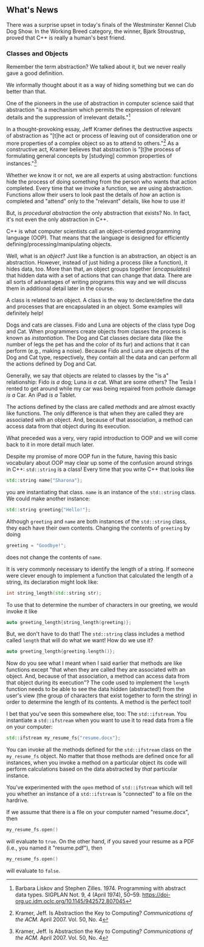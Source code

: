 ## What's News
There was a surprise upset in today's finals of the Westminster Kennel Club Dog Show. In the Working Breed category, the winner, Bjark Stroustrup, proved that C++ is really a human's best friend.

### Classes and Objects

Remember the term abstraction? We talked about it, but we never really gave a good definition.

We informally thought about it as a way of hiding something but we can do better than that. 

One of the pioneers in the use of abstraction in computer science said that abstraction "is a mechanism which permits the expression of relevant details and the suppression of irrelevant details."[^liskov]

[^liskov]: Barbara Liskov and Stephen Zilles. 1974. Programming with abstract data types. SIGPLAN Not. 9, 4 (April 1974), 50–59. https://doi-org.uc.idm.oclc.org/10.1145/942572.807045

In a thought-provoking essay, Jeff Kramer defines the destructive aspects of abstraction as "[t]he act or process of leaving out of consideration
one or more properties of a complex object so as to attend to others."[^kramer] As a constructive act, Kramer believes that abstraction is "[t]he process of formulating general concepts by [studying] common properties of instances."[^kramer] 

[^kramer]: Kramer, Jeff. Is Abstraction the Key to Computing? _Communications of the ACM._ April 2007. Vol. 50, No. 4

Whether we know it or not, we are all experts at using abstraction: functions hide the process of doing something from the person who wants that action completed. Every time that we invoke a function, we are using abstraction. Functions allow their users to look past the details of _how_ an action is completed and "attend" only to the "relevant" details, like how to use it!

But, is _procedural abstraction_ the only abstraction that exists? No. In fact, it's not even the only abstraction in C++.

C++ is what computer scientists call an object-oriented programming language (OOP). That means that the language is designed for efficiently defining/processing/manipulating objects. 

Well, what is an _object_? Just like a function is an abstraction, an object is an abstraction. However, instead of just hiding a process (like a function), it hides data, too. More than that, an object groups together (_encapsulates_) that hidden data with a set of actions that can change that data. There are all sorts of advantages of writing programs this way and we will discuss them in additional detail later in the course.

A class is related to an object. A class is the way to declare/define the data and processes that are encapsulated in an object. Some examples will definitely help!

Dogs and cats are classes. Fido and Luna are objects of the class type Dog and Cat. When programmers create objects from classes the process is known as _instantiation_. The Dog and Cat classes declare data (like the number of legs the pet has and the color of its fur) and actions that it can perform (e.g., making a noise). Because Fido and Luna are objects of the Dog and Cat type, respectively, they contain all the data and can perform all the actions defined by Dog and Cat. 

Generally, we say that objects are related to classes by the "is a" relationship: Fido _is a_ dog; Luna _is a_ cat. What are some others? The Tesla I rented to get around while my car was being repaired from pothole damage _is a_ Car. An iPad _is a_ Tablet.

The actions defined by the class are called _methods_ and are almost exactly like functions. The only difference is that when they are called they are associated with an object. And, because of that association, a method can access data from that object during its execution.

What preceded was a very, very rapid introduction to OOP and we will come back to it in more detail much later. 

Despite my promise of more OOP fun in the future, having this basic vocabulary about OOP may clear up some of the confusion around strings in C++: `std::string` is a class! Every time that you write C++ that looks like

```C++
std::string name{"Sharona"};
```

you are instantiating that class. `name` is an instance of the `std::string` class. We could make another instance:

```C++
std::string greeting{"Hello!"};
```

Although `greeting` and `name` are both instances of the `std::string` class, they each have their own contents. Changing the contents of `greeting` by doing

```C++
greeting = "Goodbye!";
```

does not change the contents of `name`.

It is very commonly necessary to identify the length of a string. If someone were clever enough to implement a function that calculated the length of a string, its declaration might look like:

```C++
int string_length(std::string str);
```

To use that to determine the number of characters in our greeting, we would invoke it like

```C++
auto greeting_length{string_length(greeting)};
```

But, we don't have to do that! The `std::string` class includes a method called `length` that will do what we want! How do we use it?

```C++
auto greeting_length{greeting.length()};
```

Now do you see what I meant when I said earlier that methods are like functions except "that when they are called they are associated with an object. And, because of that association, a method can access data from that object during its execution"? The code used to implement the `length` function needs to be able to see the data hidden (abstracted!) from the user's view (the group of characters that exist together to form the string) in order to determine the length of its contents. A method is the perfect tool!

I bet that you've seen this somewhere else, too: The `std::ifstream`. You instantiate a `std::ifstream` when you want to use it to read data from a file on your computer:

```C++
std::ifstream my_resume_fs{"resume.docx"};
```

You can invoke all the methods defined for the `std::ifstream` class on the `my_resume_fs` object. No matter that those methods are defined once for all instances, when you invoke a method on a particular object its code will perform calculations based on the data abstracted by _that_ particular instance. 

You've experimented with the `open` method of `std::ifstream` which will tell you whether an instance of a `std::ifstream` is "connected" to a file on the hardrive.

If we assume that there is a file on your computer named "resume.docx", then 

```C++
my_resume_fs.open()
```

will evaluate to `true`. On the other hand, if you saved your resume as a PDF (i.e., you named it "resume.pdf"), then 

```C++
my_resume_fs.open()
```

will evaluate to `false`.

